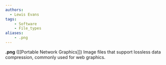 ```yaml
---
authors:
  - Lewis Evans
tags:
    - Software
    - File_types
aliases:
    - .png
---
```

**.png** ([[Portable Network Graphics]]) Image files that support lossless data compression, commonly used for web graphics.
